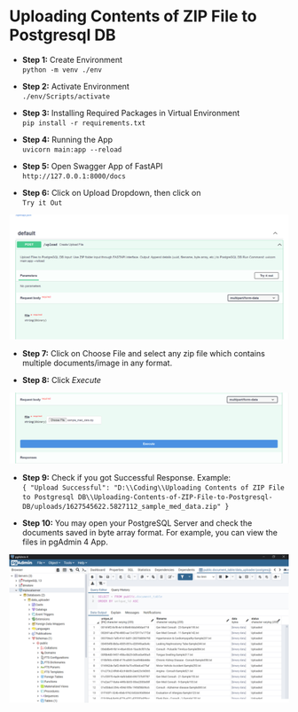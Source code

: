 # Uploading Contents of ZIP File to Postgresql DB

- **Step 1:** Create Environment  
`python -m venv ./env`

- **Step 2:** Activate Environment  
`./env/Scripts/activate`

- **Step 3:** Installing Required Packages in Virtual Environment  
`pip install -r requirements.txt`

- **Step 4:** Running the App  
`uvicorn main:app --reload`

- **Step 5:** Open Swagger App of FastAPI  
`http://127.0.0.1:8000/docs`

- **Step 6:** Click on Upload Dropdown, then click on  
`Try it Out`

![alt text](./img/img1.png)


- **Step 7:** Click on Choose File and select any zip file which contains multiple documents/image in any format.

- **Step 8:** Click *Execute*

![alt text](./img/img2.png)

- **Step 9:** Check if you got Successful Response. Example:  
`{
  "Upload Successful": "D:\\Coding\\Uploading Contents of ZIP File to Postgresql DB\\Uploading-Contents-of-ZIP-File-to-Postgresql-DB/uploads/1627545622.5827112_sample_med_data.zip"
}`

- **Step 10:** You may open your PostgreSQL Server and check the documents saved in byte array format. For example, you can view the files in pgAdmin 4 App.

![alt text](./img/img3.png)